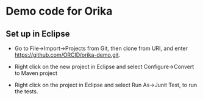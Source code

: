 # Demo code for Orika

## Set up in Eclipse
* Go to File->Import->Projects from Git, then clone from URI, and enter https://github.com/ORCID/orika-demo.git.

* Right click on the new project in Eclipse and select Configure->Convert to Maven project

* Right click on the project in Eclipse and select Run As->Junit Test, to run the tests.